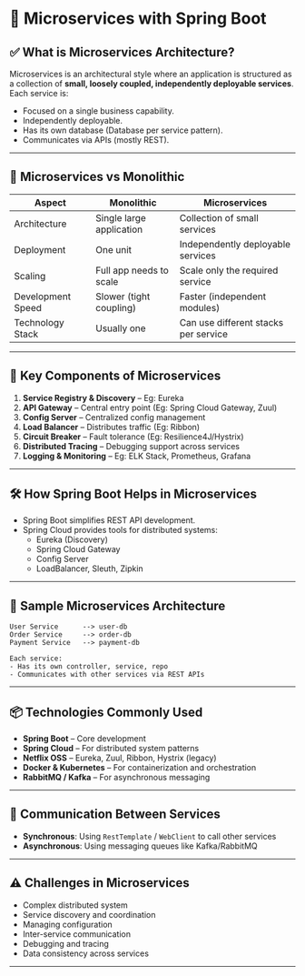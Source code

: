 # 🧩 Microservices with Spring Boot

## ✅ What is Microservices Architecture?

Microservices is an architectural style where an application is structured as a collection of **small, loosely coupled, independently deployable services**. Each service is:
- Focused on a single business capability.
- Independently deployable.
- Has its own database (Database per service pattern).
- Communicates via APIs (mostly REST).

---

## 🔄 Microservices vs Monolithic

| Aspect             | Monolithic                              | Microservices                                  |
|--------------------|------------------------------------------|------------------------------------------------|
| Architecture       | Single large application                 | Collection of small services                   |
| Deployment         | One unit                                 | Independently deployable services              |
| Scaling            | Full app needs to scale                  | Scale only the required service                |
| Development Speed  | Slower (tight coupling)                  | Faster (independent modules)                   |
| Technology Stack   | Usually one                              | Can use different stacks per service           |

---

## 🧱 Key Components of Microservices

1. **Service Registry & Discovery** – Eg: Eureka
2. **API Gateway** – Central entry point (Eg: Spring Cloud Gateway, Zuul)
3. **Config Server** – Centralized config management
4. **Load Balancer** – Distributes traffic (Eg: Ribbon)
5. **Circuit Breaker** – Fault tolerance (Eg: Resilience4J/Hystrix)
6. **Distributed Tracing** – Debugging support across services
7. **Logging & Monitoring** – Eg: ELK Stack, Prometheus, Grafana

---

## 🛠️ How Spring Boot Helps in Microservices

- Spring Boot simplifies REST API development.
- Spring Cloud provides tools for distributed systems:
  - Eureka (Discovery)
  - Spring Cloud Gateway
  - Config Server
  - LoadBalancer, Sleuth, Zipkin

---

## 📂 Sample Microservices Architecture

```
User Service      --> user-db
Order Service     --> order-db
Payment Service   --> payment-db

Each service:
- Has its own controller, service, repo
- Communicates with other services via REST APIs
```

---

## 📦 Technologies Commonly Used

- **Spring Boot** – Core development
- **Spring Cloud** – For distributed system patterns
- **Netflix OSS** – Eureka, Zuul, Ribbon, Hystrix (legacy)
- **Docker & Kubernetes** – For containerization and orchestration
- **RabbitMQ / Kafka** – For asynchronous messaging

---

## 🔗 Communication Between Services

- **Synchronous**: Using `RestTemplate` / `WebClient` to call other services
- **Asynchronous**: Using messaging queues like Kafka/RabbitMQ

---

## ⚠️ Challenges in Microservices

- Complex distributed system
- Service discovery and coordination
- Managing configuration
- Inter-service communication
- Debugging and tracing
- Data consistency across services

---